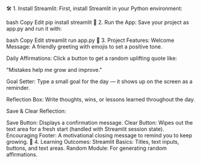 🛠️ 1. Install Streamlit:
First, install Streamlit in your Python environment:

bash
Copy
Edit
pip install streamlit
🏃 2. Run the App:
Save your project as app.py and run it with:

bash
Copy
Edit
streamlit run app.py
🌱 3. Project Features:
Welcome Message:
A friendly greeting with emojis to set a positive tone.

Daily Affirmations:
Click a button to get a random uplifting quote like:

"Mistakes help me grow and improve."

Goal Setter:
Type a small goal for the day — it shows up on the screen as a reminder.

Reflection Box:
Write thoughts, wins, or lessons learned throughout the day.

Save & Clear Reflection:

Save Button: Displays a confirmation message.
Clear Button: Wipes out the text area for a fresh start (handled with Streamlit session state).
Encouraging Footer:
A motivational closing message to remind you to keep growing.
🧠 4. Learning Outcomes:
Streamlit Basics: Titles, text inputs, buttons, and text areas.
Random Module: For generating random affirmations.
